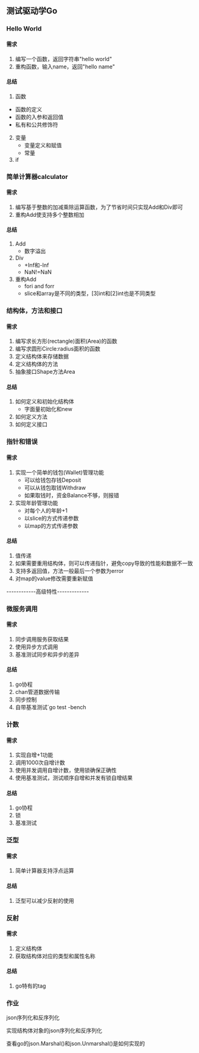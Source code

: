 ## 测试驱动学Go

### Hello World

#### 需求

1. 编写一个函数，返回字符串"hello world"
2. 重构函数，输入name，返回"hello name"

#### 总结

1. 函数
  * 函数的定义
  * 函数的入参和返回值
  * 私有和公共修饰符
2. 变量
	* 变量定义和赋值
	* 常量
3. if

### 简单计算器calculator

#### 需求

1. 编写基于整数的加减乘除运算函数，为了节省时间只实现Add和Div即可
2. 重构Add使支持多个整数相加

#### 总结

1. Add
	* 数字溢出
2. Div
	* +Inf和-Inf
	* NaN!=NaN
3. 重构Add
	* fori and forr
	* slice和array是不同的类型，[3]int和[2]int也是不同类型

### 结构体，方法和接口

#### 需求

1. 编写求长方形(rectangle)面积(Area)的函数
2. 编写求圆形Circle:radius面积的函数
3. 定义结构体来存储数据
4. 定义结构体的方法
5. 抽象接口Shape方法Area

#### 总结

1. 如何定义和初始化结构体
	* 字面量初始化和new
2. 如何定义方法
3. 如何定义接口

### 指针和错误

#### 需求

1. 实现一个简单的钱包(Wallet)管理功能
	* 可以给钱包存钱Deposit
	* 可以从钱包取钱Withdraw
	* 如果取钱时，资金Balance不够，则报错
2. 实现年龄管理功能
	* 对每个人的年龄+1
	* 以slice的方式传递参数
	* 以map的方式传递参数

#### 总结

1. 值传递
2. 如果需要重用结构体，则可以传递指针，避免copy导致的性能和数据不一致
3. 支持多返回值，方法一般最后一个参数为error
4. 对map的value修改需要重新赋值

------------高级特性-------------

### 微服务调用

#### 需求

1. 同步调用服务获取结果
2. 使用异步方式调用
3. 基准测试同步和异步的差异

#### 总结

1. go协程
2. chan管道数据传输
3. 同步控制
4. 自带基准测试`go test -bench

### 计数

#### 需求

1. 实现自增+1功能
2. 调用1000次自增计数
3. 使用并发调用自增计数，使用锁确保正确性
4. 使用基准测试，测试顺序自增和并发有锁自增结果

#### 总结

1. go协程
2. 锁
3. 基准测试

### 泛型

#### 需求

1. 简单计算器支持浮点运算

#### 总结

1. 泛型可以减少反射的使用

### 反射

#### 需求

1. 定义结构体
2. 获取结构体对应的类型和属性名称

#### 总结

1. go特有的tag

### 作业

json序列化和反序列化

实现结构体对象的json序列化和反序列化

查看go的json.Marshal()和json.Unmarshal()是如何实现的

